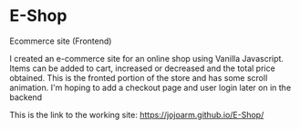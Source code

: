 # E-Shop
Ecommerce site (Frontend)

I created an e-commerce site for an online shop using Vanilla Javascript. Items can be added to cart, increased or decreased and the total price obtained. This is the fronted portion of the store and has some scroll animation. I'm hoping to add a checkout page and user login later on in the backend

This is the link to the working site: https://jojoarm.github.io/E-Shop/
